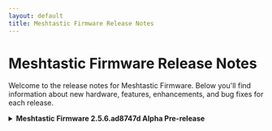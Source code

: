 ```yaml
---
layout: default
title: Meshtastic Firmware Release Notes
---
```


# Meshtastic Firmware Release Notes

Welcome to the release notes for Meshtastic Firmware. Below you'll find information about new hardware, features, enhancements, and bug fixes for each release.

<details>
<summary><strong>Meshtastic Firmware 2.5.6.ad8747d Alpha Pre-release</strong></summary>

### New Hardware / Module / Features

{% assign username = "beegee-tokyo" %}
- **RAK4631 Ethernet Gateway with working JSON output to MQTT** by [@{{ username }}](https://github.com/{{ username }}) in {% assign issue = "4661" %}[#{{ issue }}](https://github.com/meshtastic/firmware/issues/{{ issue }})
  - Alternate variant support for Ethernet Gateway module RAK13800 for MQTT+JSON uplink for RAK4631 (not on webflasher).

{% assign username = "caveman99" %}
- **Preliminary Othernet Dreamcatcher Support** by [@{{ username }}](https://github.com/{{ username }}) in {% assign issue = "4933" %}[#{{ issue }}](https://github.com/meshtastic/firmware/issues/{{ issue }})
  - Support for Othernet Dreamcatcher board.

{% assign username = "HarukiToreda" %}
- **Toggle Bluetooth with Fn+b shortcut** by [@{{ username }}](https://github.com/{{ username }}) in {% assign issue = "4977" %}[#{{ issue }}](https://github.com/meshtastic/firmware/issues/{{ issue }})
  - New key combination to toggle Bluetooth on/off on Cardkb devices.

{% assign username1 = "fifieldt" %}
{% assign username2 = "thebentern" %}
- **Add health telemetry module** by [@{{ username1 }}](https://github.com/{{ username1 }}) and [@{{ username2 }}](https://github.com/{{ username2 }}) in {% assign issue = "4927" %}[#{{ issue }}](https://github.com/meshtastic/firmware/issues/{{ issue }})
  - New Health Telemetry module using the MLX90614 IR temperature and MAX30102 temperature/oxygen saturation/heart rate sensors.

{% assign username = "TheMalkavien" %}
- **First version of a DeepSleep state for the RP2040** by [@{{ username }}](https://github.com/{{ username }}) in {% assign issue = "4976" %}[#{{ issue }}](https://github.com/meshtastic/firmware/issues/{{ issue }})
  - Initial support for DeepSleep for RP2040 (Raspberry Pi) boards.

{% assign username = "fifieldt" %}
- **Add frequencies for the Philippines** by [@{{ username }}](https://github.com/{{ username }}) in {% assign issue = "4951" %}[#{{ issue }}](https://github.com/meshtastic/firmware/issues/{{ issue }})

### Enhancements

{% assign username = "fifieldt" %}
- **Which Module wants a UI Frame?** by [@{{ username }}](https://github.com/{{ username }}) in {% assign issue = "4967" %}[#{{ issue }}](https://github.com/meshtastic/firmware/issues/{{ issue }})
  - Improvement to debug reporting.

{% assign username = "medentem" %}
- **UserPrefs - Preconfigure up to 3 channels, GPS Mode** by [@{{ username }}](https://github.com/{{ username }}) in {% assign issue = "4930" %}[#{{ issue }}](https://github.com/meshtastic/firmware/issues/{{ issue }})
  - Improvement to firmware building.

{% assign username = "thebentern" %}
- **Start of generating JSON manifest of macros in userPrefs.h** by [@{{ username }}](https://github.com/{{ username }}) in {% assign issue = "4946" %}[#{{ issue }}](https://github.com/meshtastic/firmware/issues/{{ issue }})
  - Improvement to firmware building.

{% assign username = "fifieldt" %}
- **Coalesce duplicated method GetTimeSinceMeshPacket** by [@{{ username }}](https://github.com/{{ username }}) in {% assign issue = "4968" %}[#{{ issue }}](https://github.com/meshtastic/firmware/issues/{{ issue }})
  - Cleanup for debug reporting.

{% assign username = "thebentern" %}
- **Upgrade nanopb** by [@{{ username }}](https://github.com/{{ username }}) in {% assign issue = "4973" %}[#{{ issue }}](https://github.com/meshtastic/firmware/issues/{{ issue }})
  - Improvement for Protobuf (Protocol Buffers, a data format used to serialize structured data).

### Bug Fixes and Maintenance

{% assign username = "fifieldt" %}
- **Remove unused Jlink monitoring files** by [@{{ username }}](https://github.com/{{ username }}) in {% assign issue = "4953" %}[#{{ issue }}](https://github.com/meshtastic/firmware/issues/{{ issue }})
  - Maintenance.

- **Retire PPR Boards** by [@{{ username }}](https://github.com/{{ username }}) in {% assign issue = "4956" %}[#{{ issue }}](https://github.com/meshtastic/firmware/issues/{{ issue }})
  - PPR and PPR1 board variants removed.

- **Retire LoRa-relay boards** by [@{{ username }}](https://github.com/{{ username }}) in {% assign issue = "4957" %}[#{{ issue }}](https://github.com/meshtastic/firmware/issues/{{ issue }})
  - LoRa-relay board variants removed.

- **Remove support for pca10056-rc-clock** by [@{{ username }}](https://github.com/{{ username }}) in {% assign issue = "4955" %}[#{{ issue }}](https://github.com/meshtastic/firmware/issues/{{ issue }})
  - pca10056-rc-clock board variants removed.

- **Remove unused headers** by [@{{ username }}](https://github.com/{{ username }}) in {% assign issue = "4954" %}[#{{ issue }}](https://github.com/meshtastic/firmware/issues/{{ issue }})
  - Cleanup.

{% assign username = "Mictronics" %}
- **Fix storage of admin key when installing default config** by [@{{ username }}](https://github.com/{{ username }}) in {% assign issue = "4995" %}[#{{ issue }}](https://github.com/meshtastic/firmware/issues/{{ issue }})
  - Fix storage of admin key after reset issue.

### Future Releases

Stay tuned for upcoming features and enhancements in future releases. We’ll keep this section updated as new improvements and modules are added.

</details>
